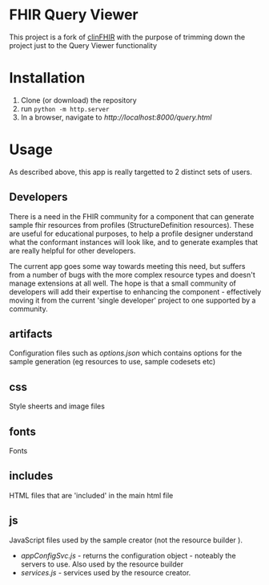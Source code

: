 # FHIR Query Viewer

This project is a fork of [clinFHIR](https://github.com/armaghan-behlum/clinFHIR) with the purpose of trimming down the project just to the Query Viewer functionality

# Installation

 1. Clone (or download) the repository
 2. run `python -m http.server`
 3. In a browser, navigate to *http://localhost:8000/query.html*

# Usage
As described above, this app is really targetted to 2 distinct sets of users.

## Developers
There is a need in the FHIR community for a component that can generate sample fhir resources from profiles (StructureDefinition resources). These are useful for educational purposes, to help a profile designer understand what the conformant instances will look like, and to generate examples that are really helpful for other developers.

The current app goes some way towards meeting this need, but suffers from a number of bugs with the more complex resource types and doesn't manage extensions at all well. The hope is that a small community of developers will add their expertise to enhancing the component - effectively moving it from the current 'single developer' project to one supported by a community.

## artifacts
Configuration files such as *options.json* which contains options for the sample generation (eg resources to use, sample codesets etc)

## css
Style sheerts and image files
## fonts
Fonts
## includes
HTML files that are 'included' in the main html file
## js
JavaScript files used by the sample creator (not the resource builder ).

* *appConfigSvc.js* - returns the configuration object - noteably the servers to use. Also used by the resource builder
* *services.js* - services used by the resource creator.

